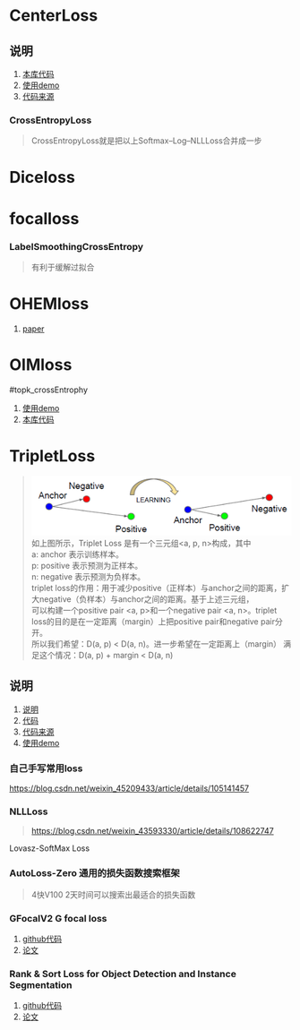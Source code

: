 # CenterLoss
## 说明
1. [本库代码](CenterLoss.py)
2. [使用demo](../../../test/cv/loss/train_centerloss.py)
3. [代码来源](https://github.com/jxgu1016/MNIST_center_loss_pytorch)

### CrossEntropyLoss
> CrossEntropyLoss就是把以上Softmax–Log–NLLLoss合并成一步

# Diceloss

# focalloss

### LabelSmoothingCrossEntropy
> 有利于缓解过拟合

# OHEMloss
1. [paper](https://arxiv.org/abs/1604.03540)

# OIMloss

#topk_crossEntrophy
1. [使用demo](../../../test/cv/loss/train_topk_crossEntrophy.py)
2. [本库代码](topk_crossEntrophy.py)

# TripletLoss
> ![](TripletLoss.png)<br/>
> 如上图所示，Triplet Loss 是有一个三元组<a, p, n>构成，其中<br/>
a: anchor 表示训练样本。<br/>
p: positive 表示预测为正样本。<br/>
n: negative 表示预测为负样本。<br/>
    triplet loss的作用：用于减少positive（正样本）与anchor之间的距离，扩大negative（负样本）与anchor之间的距离。基于上述三元组，<br/>
>可以构建一个positive pair <a, p>和一个negative pair <a, n>。triplet loss的目的是在一定距离（margin）上把positive pair和negative pair分开。<br/>
  所以我们希望：D(a, p) < D(a, n)。进一步希望在一定距离上（margin） 满足这个情况：D(a, p)  + margin  <  D(a, n)<br/>
## 说明
1. [说明](https://blog.csdn.net/weixin_40671425/article/details/98068190)
2. [代码](TripletLoss.py)
3. [代码来源](https://github.com/Cysu/open-reid/blob/master/reid/loss/triplet.py)
4. [使用demo](../../../test/cv/loss/train_tripletloss.py)

### 自己手写常用loss
https://blog.csdn.net/weixin_45209433/article/details/105141457

### NLLLoss
> https://blog.csdn.net/weixin_43593330/article/details/108622747







Lovasz-SoftMax Loss

### AutoLoss-Zero 通用的损失函数搜索框架
> 4快V100 2天时间可以搜索出最适合的损失函数

### GFocalV2 G focal loss
1. [github代码](https://github.com/implus/GFocalV2)
2. [论文](https://arxiv.org/abs/2011.12885)

### Rank & Sort Loss for Object Detection and Instance Segmentation
1. [github代码](https://github.com/kemaloksuz/RankSortLoss)
2. [论文](https://arxiv.org/abs/2107.11669)
